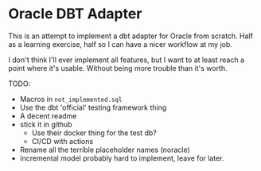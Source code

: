# Oracle DBT Adapter

This is an attempt to implement a dbt adapter for Oracle from
scratch. Half as a learning exercise, half so I can have 
a nicer workflow at my job.

I don't think I'll ever implement all features,
but I want to at least reach a point where it's usable.
Without being more trouble than it's worth.

TODO:
- Macros in `not_implemented.sql`
- Use the dbt 'official' testing framework thing
- A decent readme
- stick it in github
    - Use their docker thing for the test db?
    - CI/CD with actions
- Rename all the terrible placeholder names (noracle)
- incremental model probably hard to implement, leave for later.
